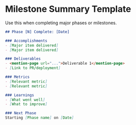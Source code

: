 # Milestone Summary Template

Use this when completing major phases or milestones.

```markdown
## Phase [N] Complete: [Date]

### Accomplishments
- [Major item delivered]
- [Major item delivered]

### Deliverables
- <mention-page url="...">Deliverable 1</mention-page>
- [Link to PR/deployment]

### Metrics
- [Relevant metric]
- [Relevant metric]

### Learnings
- [What went well]
- [What to improve]

### Next Phase
Starting [Phase name] on [Date]
```

